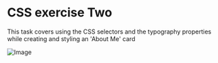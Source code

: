 # CSS exercise Two
This task covers using the CSS selectors and the typography properties while creating and styling an 'About Me' card


![Image](https://github.com/user-attachments/assets/508f115b-fb58-4b9f-b9b9-334415068c89)